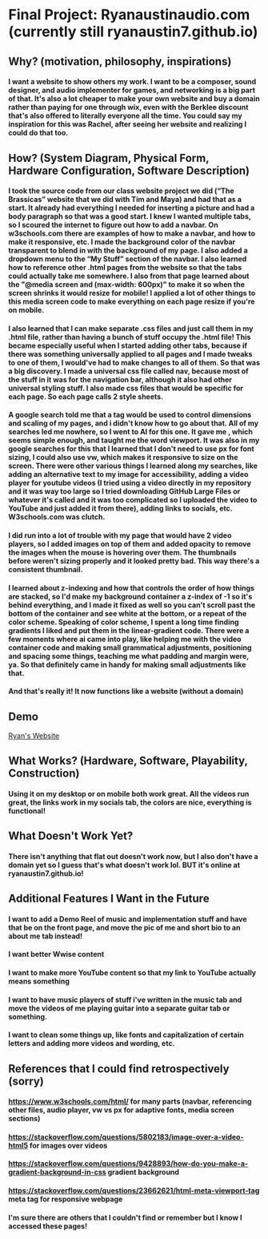 # Final Project: Ryanaustinaudio.com (currently still ryanaustin7.github.io)

## Why? (motivation, philosophy, inspirations)
#### I want a website to show others my work. I want to be a composer, sound designer, and audio implementer for games, and networking is a big part of that. It's also a lot cheaper to make your own website and buy a domain rather than paying for one through wix, even with the Berklee discount that's also offered to literally everyone all the time. You could say my inspiration for this was Rachel, after seeing her website and realizing I could do that too.

## How? (System Diagram, Physical Form, Hardware Configuration, Software Description)
#### I took the source code from our class website project we did (“The Brassicas” website that we did with Tim and Maya) and had that as a start. It already had everything I needed for inserting a picture and had a body paragraph so that was a good start. I knew I wanted multiple tabs, so I scoured the internet to figure out how to add a navbar. On w3schools.com there are examples of how to make a navbar, and how to make it responsive, etc. I made the background color of the navbar transparent to blend in with the background of my page. I also added a dropdown menu to the “My Stuff” section of the navbar. I also learned how to reference other .html pages from the website so that the tabs could actually take me somewhere. I also from that page learned about the "@media screen and (max-width: 600px)" to make it so when the screen shrinks it would resize for mobile! I applied a lot of other things to this media screen code to make everything on each page resize if you're on mobile.
#### I also learned that I can make separate .css files and just call them in my .html file, rather than having a bunch of stuff occupy the .html file! This became especially useful when I started adding other tabs, because if there was something universally applied to all pages and I made tweaks to one of them, I would've had to make changes to all of them. So that was a big discovery. I made a universal css file called nav, because most of the stuff in it was for the navigation bar, although it also had other universal styling stuff. I also made css files that would be specific for each page. So each page calls 2 style sheets.
#### A google search told me that a <meta> tag would be used to control dimensions and scaling of my pages, and i didn't know how to go about that. All of my searches led me nowhere, so I went to AI for this one. It gave me <meta name="viewport" content="width=device-width, initial-scale=1.0">, which seems simple enough, and taught me the word viewport. It was also in my google searches for this that I learned that I don't need to use px for font sizing, I could also use vw, which makes it responsive to size on the screen. There were other various things I learned along my searches, like adding an alternative text to my image for accessibility, adding a video player for youtube videos (I tried using a video directly in my repository and it was way too large so I tried downloading GitHub Large Files or whatever it's called and it was too complicated so I uploaded the video to YouTube and just added it from there), adding links to socials, etc. W3schools.com was clutch.
#### I did run into a lot of trouble with my page that would have 2 video players, so I added images on top of them and added opacity to remove the images when the mouse is hovering over them. The thumbnails before weren't sizing properly and it looked pretty bad. This way there's a consistent thumbnail.
#### I learned about z-indexing and how that controls the order of how things are stacked, so I'd make my background container a z-index of -1 so it's behind everything, and I made it fixed as well so you can't scroll past the bottom of the container and see white at the bottom, or a repeat of the color scheme. Speaking of color scheme, I spent a long time finding gradients I liked and put them in the linear-gradient code. There were a few moments where ai came into play, like helping me with the video container code and making small grammatical adjustments, positioning and spacing some things, teaching me what padding and margin were, ya. So that definitely came in handy for making small adjustments like that.
#### And that's really it! It now functions like a website (without a domain)

## Demo
[Ryan's Website](https://ryanaustin7.github.io/)

## What Works? (Hardware, Software, Playability, Construction)
#### Using it on my desktop or on mobile both work great. All the videos run great, the links work in my socials tab, the colors are nice, everything is functional!

## What Doesn't Work Yet?
#### There isn't anything that flat out doesn't work now, but I also don't have a domain yet so I guess that's what doesn't work lol. BUT it's online at ryanaustin7.github.io!

## Additional Features I Want in the Future
#### I want to add a Demo Reel of music and implementation stuff and have that be on the front page, and move the pic of me and short bio to an about me tab instead!
#### I want better Wwise content
#### I want to make more YouTube content so that my link to YouTube actually means something
#### I want to have music players of stuff i've written in the music tab and move the videos of me playing guitar into a separate guitar tab or something.  
#### I want to clean some things up, like fonts and capitalization of certain letters and adding more videos and wording, etc.

## References that I could find retrospectively (sorry)
#### https://www.w3schools.com/html/ for many parts (navbar, referencing other files, audio player, vw vs px for adaptive fonts, media screen sections)
#### https://stackoverflow.com/questions/5802183/image-over-a-video-html5 for images over videos  
#### https://stackoverflow.com/questions/9428893/how-do-you-make-a-gradient-background-in-css gradient background
#### https://stackoverflow.com/questions/23662621/html-meta-viewport-tag meta tag for responsive webpage
#### I'm sure there are others that I couldn't find or remember but I know I accessed these pages!
